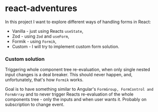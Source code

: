 # react-adventures

In this project I want to explore different ways of handling forms in React:
- Vanilla - just using Reacts `useState`,
- Zod - using `Zod` and `useForm`,
- Formik - using `Formik`,
- Custom - I will try to implement custom form solution. 

### Custom solution

Triggering whole component tree re-evaluation, when only single nested input changes is a deal breaker. This should never happen, and, unfortunately, that's how `Formik` works. 

Goal is to have something similar to Angular's `FormGroup, FormControl and FormArray` and to never trigger Reacts re-evaluation of the whole components tree - only the inputs and when user wants it.
Probably on subscription to change event.